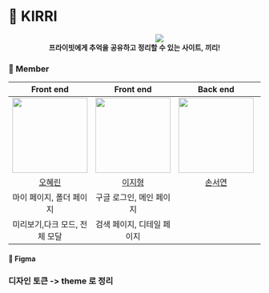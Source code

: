 # 🌌 KIRRI
<div align="center">
<img src="https://github.com/space-401/FrontEnd/assets/125418818/51611144-0dbc-41c5-8d93-bbfc1657b898" style="padding-left: 100px"/>
<div style="font-weight: 600">프라이빗에게 추억을 공유하고 정리할 수 있는 사이트, 끼리!</div>
</div>

### 🌌 Member
<div align="center">
  
|Front end|Front end|Back end|Back end|
| :-: | :-: | :-: | :-: |
| <img src="https://github.com/space-401/FrontEnd/assets/125418818/472b166f-4dfb-47a5-a6fd-f3af9a6b2ab3" width="150"> |<img src="https://github.com/space-401/FrontEnd/assets/125418818/b3976ed7-91b1-4ab1-a367-63f271e22ddf" width="150"> |<img src="https://github.com/space-401/FrontEnd/assets/125418818/ed46b55e-172d-4d10-827e-6dd67ad7d762" width="150"> |<img src="https://github.com/space-401/FrontEnd/assets/125418818/3682d5b9-4a43-4618-b0be-f47e77306822" width="150">||
| [오혜린](https://github.com/ooherin)|[이지형](https://github.com/Jihyeong00)|[손서연](https://github.com/seoyeonson)|[이재선](https://github.com/jason-lee-webdev)|
| 마이 페이지, 폴더 페이지 | 구글 로그인, 메인 페이지 |
| 미리보기,다크 모드, 전체 모달 | 검색 페이지, 디테일 페이지 |

</div>

#### 📑 Figma

### 디자인 토큰 -> theme 로 정리 

